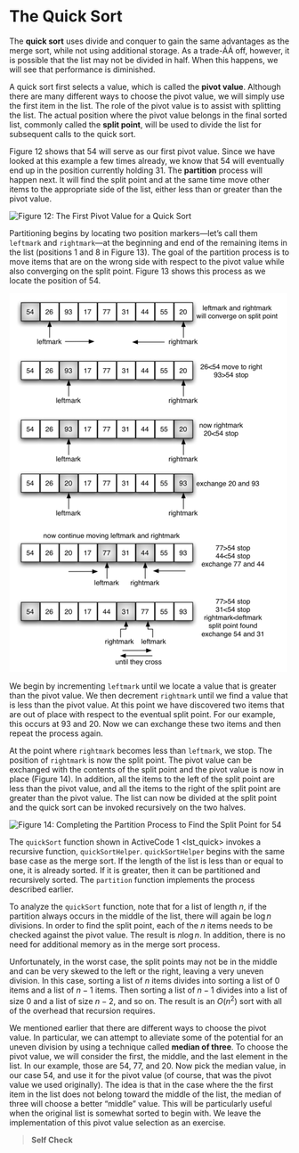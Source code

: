 The Quick Sort
==============

The **quick sort** uses divide and conquer to gain the same advantages
as the merge sort, while not using additional storage. As a trade-ÁÁ
off, however, it is possible that the list may not be divided in half.
When this happens, we will see that performance is diminished.

A quick sort first selects a value, which is called the **pivot value**.
Although there are many different ways to choose the pivot value, we
will simply use the first item in the list. The role of the pivot value
is to assist with splitting the list. The actual position where the
pivot value belongs in the final sorted list, commonly called the
**split point**, will be used to divide the list for subsequent calls to
the quick sort.

Figure 12 shows that 54 will serve as our first
pivot value. Since we have looked at this example a few times already,
we know that 54 will eventually end up in the position currently holding
31. The **partition** process will happen next. It will find the split
point and at the same time move other items to the appropriate side of
the list, either less than or greater than the pivot value.

![Figure 12: The First Pivot Value for a Quick
Sort](Figures/firstsplit.png)

Partitioning begins by locating two position markers—let’s call them
`leftmark` and `rightmark`—at the beginning and end of the remaining
items in the list (positions 1 and 8 in
Figure 13). The goal of the partition process is
to move items that are on the wrong side with respect to the pivot value
while also converging on the split point.
Figure 13 shows this process as we locate the
position of 54.

![Figure 13: Finding the Split Point for 54](Figures/partitionA.png)

We begin by incrementing `leftmark` until we locate a value that is
greater than the pivot value. We then decrement `rightmark` until we
find a value that is less than the pivot value. At this point we have
discovered two items that are out of place with respect to the eventual
split point. For our example, this occurs at 93 and 20. Now we can
exchange these two items and then repeat the process again.

At the point where `rightmark` becomes less than `leftmark`, we stop.
The position of `rightmark` is now the split point. The pivot value can
be exchanged with the contents of the split point and the pivot value is
now in place (Figure 14). In addition, all the
items to the left of the split point are less than the pivot value, and
all the items to the right of the split point are greater than the pivot
value. The list can now be divided at the split point and the quick sort
can be invoked recursively on the two halves.

![Figure 14: Completing the Partition Process to Find the Split Point
for 54](Figures/partitionB.png)

The `quickSort` function shown in ActiveCode 1 &lt;lst\_quick&gt;
invokes a recursive function, `quickSortHelper`. `quickSortHelper`
begins with the same base case as the merge sort. If the length of the
list is less than or equal to one, it is already sorted. If it is
greater, then it can be partitioned and recursively sorted. The
`partition` function implements the process described earlier.

To analyze the `quickSort` function, note that for a list of length *n*,
if the partition always occurs in the middle of the list, there will
again be $\log n$ divisions. In order to find the split point, each of
the *n* items needs to be checked against the pivot value. The result is
$n\log n$. In addition, there is no need for additional memory as in the
merge sort process.

Unfortunately, in the worst case, the split points may not be in the
middle and can be very skewed to the left or the right, leaving a very
uneven division. In this case, sorting a list of *n* items divides into
sorting a list of 0 items and a list of $n-1$ items. Then sorting a list
of $n-1$ divides into a list of size 0 and a list of size $n-2$, and so
on. The result is an $O(n^{2})$ sort with all of the overhead that
recursion requires.

We mentioned earlier that there are different ways to choose the pivot
value. In particular, we can attempt to alleviate some of the potential
for an uneven division by using a technique called **median of three**.
To choose the pivot value, we will consider the first, the middle, and
the last element in the list. In our example, those are 54, 77, and 20.
Now pick the median value, in our case 54, and use it for the pivot
value (of course, that was the pivot value we used originally). The idea
is that in the case where the the first item in the list does not belong
toward the middle of the list, the median of three will choose a better
“middle” value. This will be particularly useful when the original list
is somewhat sorted to begin with. We leave the implementation of this
pivot value selection as an exercise.

> **Self Check**

